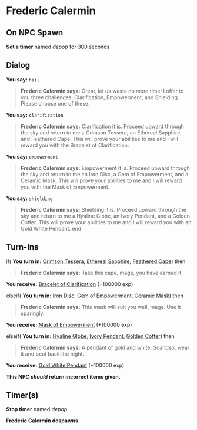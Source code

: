 # Frederic Calermin
## On NPC Spawn

**Set a timer** named *depop* for 300 seconds
## Dialog

**You say:** `hail`



>**Frederic Calermin says:** Great, let us waste no more time! I offer to you three challenges. Clarification, Empowerment, and Shielding. Please choose one of these.

**You say:** `clarification`




>**Frederic Calermin says:** Clarification it is. Proceed upward through the sky and return to me a Crimson Tessera, an Ethereal Sapphire, and Feathered Cape.  This will prove your abilities to me and I will reward you with the Bracelet of Clarification.

**You say:** `empowerment`




>**Frederic Calermin says:** Empowerment it is. Proceed upward through the sky and return to me an Iron Disc, a Gem of Empowerment, and a Ceramic Mask. This will prove your abilities to me and I will reward you with the Mask of Empowerment.

**You say:** `shielding`





>**Frederic Calermin says:** Shielding it is. Proceed upward through the sky and return to me a Hyaline Globe, an Ivory Pendant, and a Golden Coffer. This will prove your abilities to me and I will reward you with an Gold White Pendant.
end

## Turn-Ins



if( **You turn in:** [Crimson Tessera](/item/20931), [Ethereal Sapphire](/item/20754), [Feathered Cape](/item/20755)) then 


>**Frederic Calermin says:** Take this cape, mage, you have earned it.


 **You receive:**  [Bracelet of Clarification](/item/1274) (+100000 exp)

elseif( **You turn in:** [Iron Disc](/item/20937), [Gem of Empowerment](/item/20756), [Ceramic Mask](/item/20757)) then 


>**Frederic Calermin says:** This mask will suit you well, mage. Use it sparingly.


 **You receive:**  [Mask of Empowerment](/item/2707) (+100000 exp)

elseif( **You turn in:** [Hyaline Globe](/item/20944), [Ivory Pendant](/item/20758), [Golden Coffer](/item/20759)) then



>**Frederic Calermin says:** A pendant of gold and white, Soandso, wear it and beat back the night.


 **You receive:**  [Gold White Pendant](/item/14557) (+100000 exp)

**This NPC *should* return incorrect items given.**

## Timer(s)

**Stop timer** named *depop*

**Frederic Calermin despawns.**




